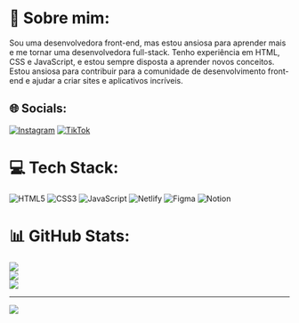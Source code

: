 # 💫 Sobre mim:

Sou uma desenvolvedora front-end, mas estou ansiosa para aprender mais e me tornar uma desenvolvedora full-stack. Tenho experiência em HTML, CSS e JavaScript, e estou sempre disposta a aprender novos conceitos.<br>
Estou ansiosa para contribuir para a comunidade de desenvolvimento front-end e ajudar a criar sites e aplicativos incríveis.<br>


## 🌐 Socials:
[![Instagram](https://img.shields.io/badge/Instagram-%23E4405F.svg?logo=Instagram&logoColor=white)](https://instagram.com/encantadoradecodigo) [![TikTok](https://img.shields.io/badge/TikTok-%23000000.svg?logo=TikTok&logoColor=white)](https://tiktok.com/@encantadoradecodigo) 

# 💻 Tech Stack:
![HTML5](https://img.shields.io/badge/html5-%23E34F26.svg?style=for-the-badge&logo=html5&logoColor=white) ![CSS3](https://img.shields.io/badge/css3-%231572B6.svg?style=for-the-badge&logo=css3&logoColor=white) ![JavaScript](https://img.shields.io/badge/javascript-%23323330.svg?style=for-the-badge&logo=javascript&logoColor=%23F7DF1E) ![Netlify](https://img.shields.io/badge/netlify-%23000000.svg?style=for-the-badge&logo=netlify&logoColor=#00C7B7) ![Figma](https://img.shields.io/badge/figma-%23F24E1E.svg?style=for-the-badge&logo=figma&logoColor=white) ![Notion](https://img.shields.io/badge/Notion-%23000000.svg?style=for-the-badge&logo=notion&logoColor=white)
# 📊 GitHub Stats:
![](https://github-readme-stats.vercel.app/api?username=DhabiaRamos&theme=dark&hide_border=false&include_all_commits=false&count_private=false)<br/>
![](https://github-readme-streak-stats.herokuapp.com/?user=DhabiaRamos&theme=dark&hide_border=false)<br/>
![](https://github-readme-stats.vercel.app/api/top-langs/?username=DhabiaRamos&theme=dark&hide_border=false&include_all_commits=false&count_private=false&layout=compact)

---
[![](https://visitcount.itsvg.in/api?id=DhabiaRamos&icon=2&color=5)](https://visitcount.itsvg.in)

<!-- Proudly created with GPRM ( https://gprm.itsvg.in ) -->
